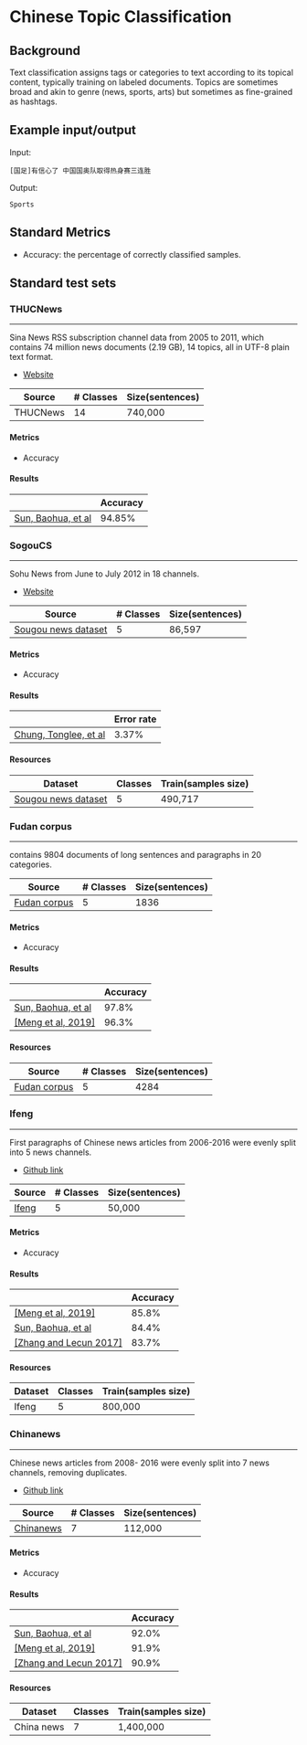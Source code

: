 # Chinese Topic Classification

## Background

Text classification assigns tags or categories to text according to its topical content, typically training on labeled documents. Topics are sometimes broad and akin to genre (news, sports, arts) but sometimes as fine-grained as hashtags.

## Example input/output

Input:

```
[国足]有信心了 中国国奥队取得热身赛三连胜
```
Output:

```
Sports
```


## Standard Metrics
- Accuracy: the percentage of correctly classified samples.




## Standard test sets

### THUCNews
---
Sina News RSS subscription channel data from 2005 to 2011, which contains 74 million news documents (2.19 GB), 14 topics, all in UTF-8 plain text format.
  - [Website](http://thuctc.thunlp.org/#%E4%B8%AD%E6%96%87%E6%96%87%E6%9C%AC%E5%88%86%E7%B1%BB%E6%95%B0%E6%8D%AE%E9%9B%86THUCNews)

| Source  | # Classes | Size(sentences)|
| --- |  --- | --- |
| THUCNews |  14 | 740,000 |

#### Metrics
- Accuracy

#### Results

|   | Accuracy |
| --- | --- |
| [Sun, Baohua, et al](https://arxiv.org/abs/1810.07653) | 94.85% |



### SogouCS 
---

Sohu News from June to July 2012 in 18 channels.
  - [Website](http://www.sogou.com/labs/resource/cs.php)

| Source  | # Classes | Size(sentences)|
| --- |  --- | --- |
| [Sougou news dataset](https://www.sciencedirect.com/science/article/abs/pii/S0952197619300090) |  5 | 86,597 |

#### Metrics
- Accuracy

#### Results

|   | Error rate |
| --- | --- |
| [Chung, Tonglee, et al](https://www.sciencedirect.com/science/article/abs/pii/S0952197619300090) | 3.37% |

#### Resources

| Dataset | Classes | Train(samples size) |
| --- | --- | --- |
| [Sougou news dataset](https://github.com/koalaGreener/Character-level-Convolutional-Network-for-Text-Classification-Applied-to-Chinese-Corpus) | 5 | 490,717 |


### Fudan corpus
---

contains 9804 documents of long sentences and paragraphs in 20 categories.


| Source  | # Classes | Size(sentences)|
| --- |  --- | --- |
| [Fudan corpus](https://www.semanticscholar.org/paper/cw2vec%3A-Learning-Chinese-Word-Embeddings-with-Cao-Lu/57b57e88edcc9a20c78388e847b42e088b451c55) |  5 | 1836 |

#### Metrics
- Accuracy

#### Results

|   | Accuracy |
| --- | --- |
| [Sun, Baohua, et al](https://arxiv.org/abs/1810.07653) | 97.8% |
| [[Meng et al, 2019]](https://arxiv.org/pdf/1901.10125.pdf) | 96.3% |

#### Resources

| Source  | # Classes | Size(sentences)|
| --- |  --- | --- |
| [Fudan corpus](https://www.semanticscholar.org/paper/cw2vec%3A-Learning-Chinese-Word-Embeddings-with-Cao-Lu/57b57e88edcc9a20c78388e847b42e088b451c55) |  5 | 4284 |

### Ifeng 
---
First paragraphs of Chinese news articles from 2006-2016 were evenly split into 5 news channels.
  - [Github link](https://github.com/zhangxiangxiao/glyph)

| Source  | # Classes | Size(sentences)|
| --- |  --- | --- |
| [Ifeng](https://github.com/zhangxiangxiao/glyph) |  5 | 50,000 |

#### Metrics
- Accuracy

#### Results

|   | Accuracy |
| --- | --- |
| [[Meng et al, 2019]](https://arxiv.org/pdf/1901.10125.pdf) | 85.8% |
| [Sun, Baohua, et al](https://arxiv.org/abs/1810.07653) | 84.4% |
| [[Zhang and Lecun 2017]](https://arxiv.org/abs/1708.02657) | 83.7% |

#### Resources

| Dataset | Classes | Train(samples size) |
| --- | --- | --- |
| Ifeng | 5 | 800,000 |

### Chinanews
---
Chinese news articles from 2008- 2016 were evenly split into 7 news channels, removing duplicates.
- [Github link](https://github.com/zhangxiangxiao/glyph)

| Source  | # Classes | Size(sentences)|
| --- |  --- | --- |
| [Chinanews](https://github.com/zhangxiangxiao/glyph) |  7 | 112,000 |

#### Metrics
- Accuracy

#### Results

|   | Accuracy |
| --- | --- |
| [Sun, Baohua, et al](https://arxiv.org/abs/1810.07653) | 92.0% |
| [[Meng et al, 2019]](https://arxiv.org/pdf/1901.10125.pdf) | 91.9% |
| [[Zhang and Lecun 2017]](https://arxiv.org/abs/1708.02657) | 90.9% |

#### Resources

| Dataset | Classes | Train(samples size) |
| --- | --- | --- |
| China news | 7 | 1,400,000 |









